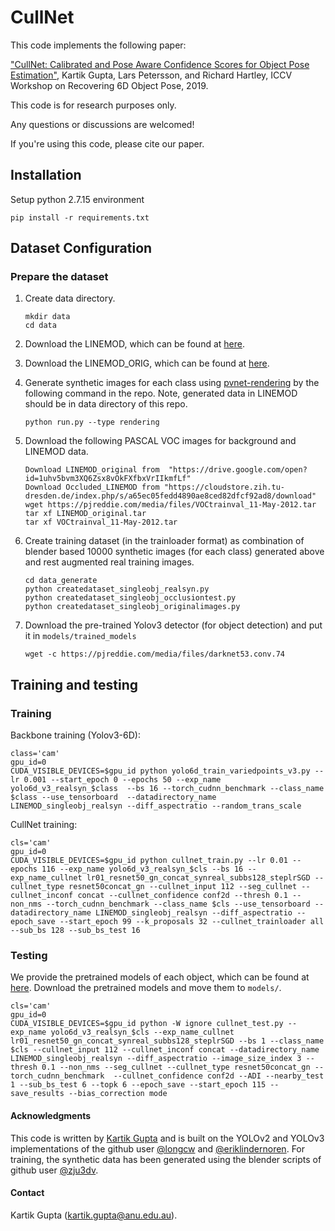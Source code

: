 CullNet
=======

This code implements the following paper:

["CullNet: Calibrated and Pose Aware Confidence Scores for Object Pose Estimation"](https://arxiv.org/pdf/1909.13476.pdf),
Kartik Gupta, Lars Petersson, and Richard Hartley,
ICCV Workshop on Recovering 6D Object Pose, 2019.

This code is for research purposes only.

Any questions or discussions are welcomed!

If you're using this code, please cite our paper.


## Installation

Setup python 2.7.15 environment
```
pip install -r requirements.txt
```

## Dataset Configuration

### Prepare the dataset

1. Create data directory.

    ```
    mkdir data
    cd data
    ```

2. Download the LINEMOD, which can be found at [here](https://1drv.ms/u/s!AtZjYZ01QjphgQ56t4wCharVSfxL).

3. Download the LINEMOD_ORIG, which can be found at [here](./tools/download_linemod_orig.sh).

4. Generate synthetic images for each class using [pvnet-rendering](https://github.com/zju-3dv/pvnet-rendering) by the following command in the repo. Note, generated data in LINEMOD should be in data directory of this repo.

    ```
    python run.py --type rendering
    ```
5. Download the following PASCAL VOC images for background and LINEMOD data.

    ```
    Download LINEMOD_original from  "https://drive.google.com/open?id=1uhv5bvm3XQ6Zsx8vOkFXfbxVrIIkmfLf"
    Download Occluded_LINEMOD from "https://cloudstore.zih.tu-dresden.de/index.php/s/a65ec05fedd4890ae8ced82dfcf92ad8/download"
    wget https://pjreddie.com/media/files/VOCtrainval_11-May-2012.tar
    tar xf LINEMOD_original.tar
    tar xf VOCtrainval_11-May-2012.tar
    ```

6. Create training dataset (in the trainloader format) as combination of blender based 10000 synthetic images (for each class) generated above and rest augmented real training images.

    ```
    cd data_generate
    python createdataset_singleobj_realsyn.py
    python createdataset_singleobj_occlusiontest.py
    python createdataset_singleobj_originalimages.py
    ```
7. Download the pre-trained Yolov3 detector (for object detection) and put it in `models/trained_models`

   ```
   wget -c https://pjreddie.com/media/files/darknet53.conv.74
   ```

## Training and testing

### Training

Backbone training (Yolov3-6D):
```
class='cam'
gpu_id=0
CUDA_VISIBLE_DEVICES=$gpu_id python yolo6d_train_variedpoints_v3.py --lr 0.001 --start_epoch 0 --epochs 50 --exp_name yolo6d_v3_realsyn_$class  --bs 16 --torch_cudnn_benchmark --class_name $class --use_tensorboard  --datadirectory_name LINEMOD_singleobj_realsyn --diff_aspectratio --random_trans_scale
```
CullNet training:
``` 
cls='cam'
gpu_id=0
CUDA_VISIBLE_DEVICES=$gpu_id python cullnet_train.py --lr 0.01 --epochs 116 --exp_name yolo6d_v3_realsyn_$cls --bs 16 --exp_name_cullnet lr01_resnet50_gn_concat_synreal_subbs128_steplrSGD --cullnet_type resnet50concat_gn --cullnet_input 112 --seg_cullnet --cullnet_inconf concat --cullnet_confidence conf2d --thresh 0.1 --non_nms --torch_cudnn_benchmark --class_name $cls --use_tensorboard --datadirectory_name LINEMOD_singleobj_realsyn --diff_aspectratio --epoch_save --start_epoch 99 --k_proposals 32 --cullnet_trainloader all --sub_bs 128 --sub_bs_test 16
```

### Testing

We provide the pretrained models of each object, which can be found at [here](https://drive.google.com/open?id=1OQ6Fn26FJrvJoz_lN_RJFbXudQ-cmlrN).
Download the pretrained models and move them to `models/`.

```
cls='cam'
gpu_id=0
CUDA_VISIBLE_DEVICES=$gpu_id python -W ignore cullnet_test.py --exp_name yolo6d_v3_realsyn_$cls --exp_name_cullnet lr01_resnet50_gn_concat_synreal_subbs128_steplrSGD --bs 1 --class_name $cls --cullnet_input 112 --cullnet_inconf concat --datadirectory_name LINEMOD_singleobj_realsyn --diff_aspectratio --image_size_index 3 --thresh 0.1 --non_nms --seg_cullnet --cullnet_type resnet50concat_gn --torch_cudnn_benchmark  --cullnet_confidence conf2d --ADI --nearby_test 1 --sub_bs_test 6 --topk 6 --epoch_save --start_epoch 115 --save_results --bias_correction mode
```

#### Acknowledgments
This code is written by [Kartik Gupta](https://cecs.anu.edu.au/people/kartik-gupta) and is built on the YOLOv2 and YOLOv3 implementations of the github user [@longcw](https://github.com/longcw) and [@eriklindernoren](https://github.com/eriklindernoren). For training, the synthetic data has been generated using the blender scripts of github user [@zju3dv](https://github.com/zju3dv). 


#### Contact
Kartik Gupta (kartik.gupta@anu.edu.au).

